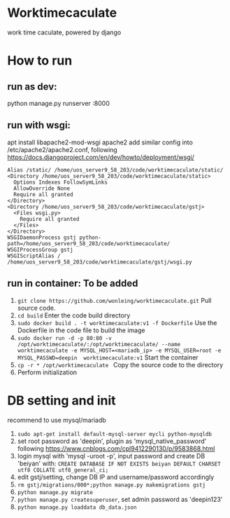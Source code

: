 # Worktimecaculate
work time caculate, powered by django

# How to run
## run as dev:
  python manage.py runserver <IP>:8000

## run with wsgi: 
  apt install libapache2-mod-wsgi apache2
  add similar config into /etc/apache2/apache2.conf, following https://docs.djangoproject.com/en/dev/howto/deployment/wsgi/
```shell
Alias /static/ /home/uos_server9_58_203/code/worktimecaculate/static/
<Directory /home/uos_server9_58_203/code/worktimecaculate/static>
  Options Indexes FollowSymLinks
  AllowOverride None
  Require all granted
</Directory>
<Directory /home/uos_server9_58_203/code/worktimecaculate/gstj>
  <Files wsgi.py>
    Require all granted
  </Files>
</Directory>
WSGIDaemonProcess gstj python-path=/home/uos_server9_58_203/code/worktimecaculate/
WSGIProcessGroup gstj
WSGIScriptAlias / /home/uos_server9_58_203/code/worktimecaculate/gstj/wsgi.py
```
## run in container: To be added
1. `git clone https://github.com/wonleing/worktimecaculate.git`  Pull source code.
2. `cd build`   Enter the code build directory
3. `sudo docker build . -t worktimecaculate:v1 -f Dockerfile` Use the Dockerfile in the code file to build the image
4. `sudo docker run -d -p 80:80 -v /opt/worktimecaculate/:/opt/worktimecaculate/ --name worktimecaculate -e MYSQL_HOST=<mariadb_ip> -e MYSQL_USER=root -e MYSQL_PASSWD=deepin  worktimecaculate:v1` Start the container
5. `cp -r * /opt/worktimecaculate `  Copy the source code to the directory
6.  Perform initialization

# DB setting and init
recommend to use mysql/mariadb
1. `sudo apt-get install default-mysql-server mycli python-mysqldb`
2. set root password as 'deepin', plugin as 'mysql_native_password' following https://www.cnblogs.com/cpl9412290130/p/9583868.html
3. login mysql with 'mysql -uroot -p', input password and create DB 'beiyan' with: `CREATE DATABASE IF NOT EXISTS beiyan DEFAULT CHARSET utf8 COLLATE utf8_general_ci;`
4. edit gstj/setting, change DB IP and username/password accordingly
5. `rm gstj/migrations/000*;python manage.py makemigrations gstj`
6. `python manage.py migrate`
7. `python manage.py createsuperuser`, set admin password as 'deepin123'
8. `python manage.py loaddata db_data.json`
